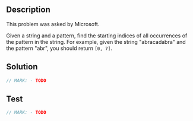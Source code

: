 ## Description

This problem was asked by Microsoft.

Given a string and a pattern, find the starting indices of all occurrences of the pattern in the string. For example, given the string "abracadabra" and the pattern "abr", you should return `[0, 7]`.

## Solution

```swift
// MARK: - TODO
```

## Test

```swift
// MARK: - TODO
```